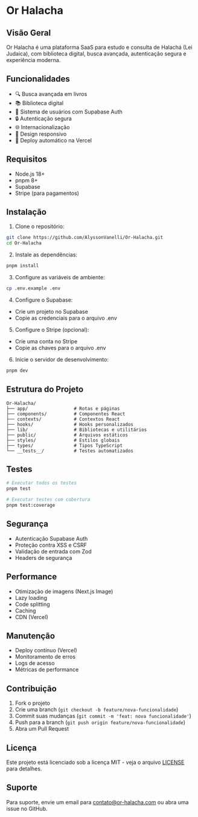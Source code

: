 # Or Halacha

## Visão Geral

Or Halacha é uma plataforma SaaS para estudo e consulta de Halachá (Lei Judaica), com biblioteca digital, busca avançada, autenticação segura e experiência moderna.

## Funcionalidades

- 🔍 Busca avançada em livros
- 📚 Biblioteca digital
- 👥 Sistema de usuários com Supabase Auth
- 🔒 Autenticação segura
- 🌐 Internacionalização
- 📱 Design responsivo
- 🚀 Deploy automático na Vercel

## Requisitos

- Node.js 18+
- pnpm 8+
- Supabase
- Stripe (para pagamentos)

## Instalação

1. Clone o repositório:

```bash
git clone https://github.com/AlyssonVanelli/Or-Halacha.git
cd Or-Halacha
```

2. Instale as dependências:

```bash
pnpm install
```

3. Configure as variáveis de ambiente:

```bash
cp .env.example .env
```

4. Configure o Supabase:
- Crie um projeto no Supabase
- Copie as credenciais para o arquivo .env

5. Configure o Stripe (opcional):
- Crie uma conta no Stripe
- Copie as chaves para o arquivo .env

6. Inicie o servidor de desenvolvimento:

```bash
pnpm dev
```

## Estrutura do Projeto

```
Or-Halacha/
├── app/                 # Rotas e páginas
├── components/          # Componentes React
├── contexts/            # Contextos React
├── hooks/               # Hooks personalizados
├── lib/                 # Bibliotecas e utilitários
├── public/              # Arquivos estáticos
├── styles/              # Estilos globais
├── types/               # Tipos TypeScript
└── __tests__/           # Testes automatizados
```

## Testes

```bash
# Executar todos os testes
pnpm test

# Executar testes com cobertura
pnpm test:coverage
```

## Segurança

- Autenticação Supabase Auth
- Proteção contra XSS e CSRF
- Validação de entrada com Zod
- Headers de segurança

## Performance

- Otimização de imagens (Next.js Image)
- Lazy loading
- Code splitting
- Caching
- CDN (Vercel)

## Manutenção

- Deploy contínuo (Vercel)
- Monitoramento de erros
- Logs de acesso
- Métricas de performance

## Contribuição

1. Fork o projeto
2. Crie uma branch (`git checkout -b feature/nova-funcionalidade`)
3. Commit suas mudanças (`git commit -m 'feat: nova funcionalidade'`)
4. Push para a branch (`git push origin feature/nova-funcionalidade`)
5. Abra um Pull Request

## Licença

Este projeto está licenciado sob a licença MIT - veja o arquivo [LICENSE](../LICENSE) para detalhes.

## Suporte

Para suporte, envie um email para contato@or-halacha.com ou abra uma issue no GitHub.
